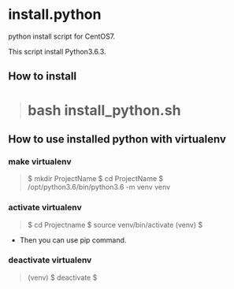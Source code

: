 install.python
==============

python install script for CentOS7.

This script install Python3.6.3.


How to install
--------------

> # bash install_python.sh


How to use installed python with virtualenv
-------------------------------------------

### make virtualenv

> $ mkdir ProjectName
> $ cd ProjectName
> $ /opt/python3.6/bin/python3.6 -m venv venv

### activate virtualenv

> $ cd Projectname
> $ source venv/bin/activate
> (venv) $

- Then you can use pip command.

### deactivate virtualenv

> (venv) $ deactivate
> $
